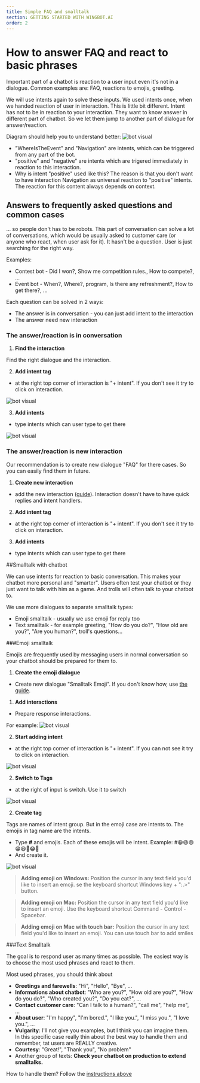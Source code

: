 ```yaml
---
title: Simple FAQ and smalltalk
section: GETTING STARTED WITH WINGBOT.AI
order: 2
---
```


# How to answer FAQ and react to basic phrases

Important part of a chatbot is reaction to a user input even it's not in a dialogue. Common examples are: FAQ, reactions to emojis, greeting.

We will use intents again to solve these inputs. We used intents once, when we handed reaction of user in interaction. This is little bit different. Intent has not to be in reaction to your interaction. They want to know answer in different part of chatbot. So we let them jump to another part of dialogue for answer/reaction.

Diagram should help you to understand better:
![bot visual](../faq/diagram.png)
- "WhereIsTheEvent" and "Navigation" are intents, which can be triggered from any part of the bot.
- "positive" and "negative" are intents which are trigered immediately in reaction to this interaction. 
- Why is intent "positive" used like this? The reason is that you don't want to have interaction Navigation as universal reaction to "positive" intents. The reaction for this content always depends on context. 

## Answers to frequently asked questions and common cases

... so people don't has to be robots. This part of conversation can solve a lot of conversations, which would be usually asked to customer care (or anyone who react, when user ask for it). It hasn't be a question. User is just searching for the right way. 

Examples:
- Contest bot - Did I won?, Show me competition rules., How to compete?, ...
- Event bot - When?, Where?, program, Is there any refreshment?, How to get there?, ...

Each question can be solved in 2 ways:
- The answer is in conversation - you can just add intent to the interaction
- The answer need new interaction

### The answer/reaction is in conversation

1. **Find the interaction**

  Find the right dialogue and the interaction.

2. **Add intent tag**

  - at the right top corner of interaction is "+ intent". If you don't see it try to click on interaction.

  ![bot visual](../faq/01.png)

3. **Add intents**

  - type intents which can user type to get there

  ![bot visual](../faq/02.png)

### The answer/reaction is new interaction

Our recommendation is to create new dialogue "FAQ" for there cases. So you can easily find them in future.

1. **Create new interaction**

  - add the new interaction ([guide](buildingABot/createDialogue/create_dialogue.md#create-basic-dialogue-with-interaction)). Interaction doesn't have to have quick replies and intent handlers.

2. **Add intent tag**

  - at the right top corner of interaction is "+ intent". If you don't see it try to click on interaction.

3. **Add intents**

  - type intents which can user type to get there

##Smalltalk with chatbot

We can use intents for reaction to basic conversation. This makes your chatbot more personal and "smarter". Users often test your chatbot or they just want to talk with him as a game. And trolls will often talk to your chatbot to.

We use more dialogues to separate smalltalk types:

- Emoji smalltalk - usually we use emoji for reply too
- Text smalltalk - for example greeting, "How do you do?", "How old are you?", "Are you human?", troll's questions...

###Emoji smalltalk

Emojis are frequently used by messaging users in normal conversation so your chatbot should be prepared for them to. 

1. **Create the emoji dialogue**

  - Create new dialogue "Smalltalk Emoji". If you don't know how, use [the guide](buildingABot/createDialogue/create_dialogue.md#create-basic-dialogue-with-interaction).

1. **Add interactions**

  - Prepare response interactions. 

  For example:
  ![bot visual](../faq/emoji01.png)

2. **Start adding intent**

  - at the right top corner of interaction is "+ intent". If you can not see it try to click on interaction.

  ![bot visual](../faq/emoji02.png)

2. **Switch to Tags**

  - at the right of input is switch. Use it to switch

  ![bot visual](../faq/emoji03.png)

2. **Create tag**

  Tags are names of intent group. But in the emoji case are intents to. The emojis in tag name are the intents. 

  - Type **#** and emojis. Each of these emojis will be intent. Example: #😀😃😄😁😆🙂😂🤣
  - And create it. 

  ![bot visual](../faq/emoji04.png)

  > **Adding emoji on Windows:** Position the cursor in any text field you'd like to insert an emoji. se the keyboard shortcut Windows key + ":.>" button.

  > **Adding emoji on Mac:** Position the cursor in any text field you'd like to insert an emoji. Use the keyboard shortcut Command - Control - Spacebar.

  > **Adding emoji on Mac with touch bar:** Position the cursor in any text field you'd like to insert an emoji. You can use touch bar to add smiles

###Text Smalltalk

The goal is to respond user as many times as possible. The easiest way is to choose the most used phrases and react to them.

Most used phrases, you should think about

  - **Greetings and farewells**: "Hi", "Hello", "Bye", ...
  - **Informations about chatbot**: "Who are you?", "How old are you?", "How do you do?", "Who created you?", "Do you eat?", ...
  - **Contact customer care**: "Can I talk to a human?", "call me", "help me", ...
  - **About user**: "I'm happy", "I'm bored.", "I like you.", "I miss you.", "I love you.", ...
  - **Vulgarity**: I'll not give you examples, but I think you can imagine them. In this specific case really thin about the best way to handle them and remember, tat users are REALLY creative.
  - **Courtesy**: "Great!", "Thank you", "No problem"
  - Another group of texts: **Check your chatbot on production to extend smalltalks.** 

How to handle them? Follow the [instructions above](../faq/smalltalk_faq.md#the-answerreaction-is-new-interaction)
